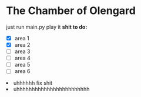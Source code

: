 # The Chamber of Olengard
just run main.py play it
**shit to do:**
- [x] area 1
- [x] area 2
- [ ] area 3
- [ ] area 4
- [ ] area 5
- [ ] area 6
<li>uhhhhhh fix shit</li>
<li>uhhhhhhhhhhhhhhhhhhhhhhhh</li>
</ul>
